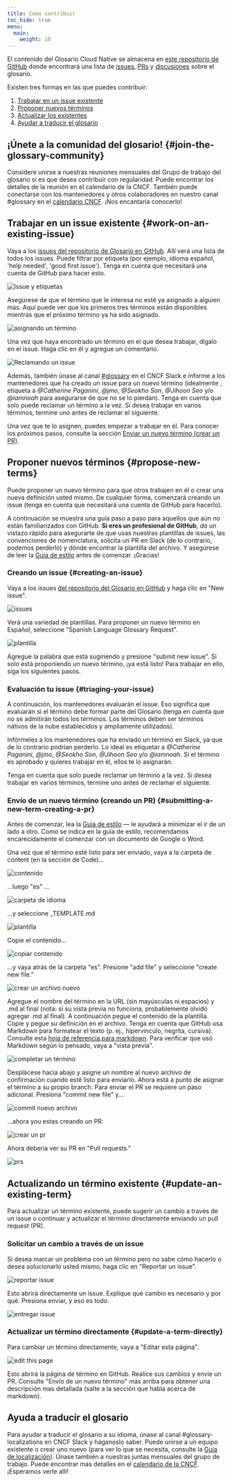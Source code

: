 ```yaml
---
title: Como contribuir
toc_hide: true
menu:
  main:
    weight: 10
---
```


El contenido del Glosario Cloud Native se almacena en [este repositorio de GitHub](https://github.com/cncf/glossary) donde encontrará una lista de [issues](https://github.com/cncf/glossary/issues), [PRs](https://github.com/cncf/glossary/pulls) y [discusiones](https://github.com/cncf/glossary/discussions) sobre el glosario.

Existen tres formas en las que puedes contribuir:

1) [Trabajar en un issue existente](#work-on-an-existing-issue)
2) [Proponer nuevos términos](#propose-new-terms)
3) [Actualizar los existentes](#update-an-existing-term)
4) [Ayudar a traducir el glosario](#help-translate-the-glossary)

## ¡Únete a la comunidad del glosario! {#join-the-glossary-community}

Considere unirse a nuestras reuniones mensuales del Grupo de trabajo del glosario si es que desea contribuir con regularidad. Puede encontrar los detalles de la reunión en el calendario de la CNCF. También puede conectarse con los mantenedores y otros colaboradores en nuestro canal #glossary en el [calendario CNCF](https://www.cncf.io/calendar/). ¡Nos encantaría conocerlo!

## Trabajar en un issue existente {#work-on-an-existing-issue}

Vaya a los [issues del repositorio de Glosario en GitHub](https://github.com/cncf/glossary/issues). Allí verá una lista de todos los issues. Puede filtrar por etiqueta (por ejemplo, idioma español, 'help needed', 'good first issue'). Tenga en cuenta que necesitará una cuenta de GitHub para hacer esto.

![Issue y etiquetas](/images/how-to/issue-and-labels.png)

Asegúrese de que el término que le interesa no esté ya asignado a alguien mas. Aquí puede ver que los primeros tres términos están disponibles mientras que el próximo término ya ha sido asignado.

![asignando un término](/images/how-to/howto-04.png)

Una vez que haya encontrado un término en el que desea trabajar, dígalo en el issue. Haga clic en él y agregue un comentario.

![Reclamando un issue](/images/how-to/claiming-an-issue.png)

Además, también únase al canal [#glossary](https://cloud-native.slack.com/archives/C02TX20MQBB) en el CNCF Slack e informe a los mantenedores que ha creado un issue para un nuevo término (idealmente , etiqueta a _@Catherine Paganini_, _@jmo_, _@Seokho Son_, _@Jihoon Seo_ y/o _@iamnoah_ para asegurarse de que no se lo pierdan). Tenga en cuenta que solo puede reclamar un término a la vez. Si desea trabajar en varios términos, termine uno antes de reclamar el siguiente.

Una vez que te lo asignen, puedes empezar a trabajar en él. Para conocer los próximos pasos, consulte la sección [Enviar un nuevo término (crear un PR)](#submitting-a-new-term-creating-a-pr).

## Proponer nuevos términos {#propose-new-terms}

Puede proponer un nuevo término para que otros trabajen en él o crear una nueva definición usted mismo. De cualquier forma, comenzará creando un issue (tenga en cuenta que necesitará una cuenta de GitHub para hacerlo).

A continuación se muestra una guía paso a paso para aquellos que aún no están familiarizados con GitHub. **Si eres un profesional de GitHub**, *da* un vistazo rápido para asegurarte de que usas nuestras plantillas de issues, las convenciones de nomenclatura, solicita un PR en Slack (de lo contrario, podemos perderlo) y dónde encontrar la plantilla del archivo. Y asegúrese de leer la [Guía de estilo](/style-guide/) antes de comenzar. ¡Gracias!

### Creando un issue {#creating-an-issue}

Vaya a los issues [del repositorio del Glosario en GitHub](https://github.com/cncf/glossary/issues) y haga clic en "New issue".

![issues](/images/how-to/howto-01.png)

Verá una variedad de plantillas. Para proponer un nuevo término en Español, seleccione "Spanish Language Glossary Request".

![plantilla](/images/how-to/english-issue-template.jpg)

Agregue la palabra que está sugiriendo y presione "submit new issue". Si solo está proponiendo un nuevo término, ¡ya está listo! Para trabajar en ello, siga los siguientes pasos.

### Evaluación tu issue {#triaging-your-issue}

A continuación, los mantenedores evaluarán el issue. Eso significa que evaluarán si el término debe formar parte del Glosario (tenga en cuenta que no se admitirán todos los términos. Los términos deben ser términos nativos de la nube establecidos y ampliamente utilizados).

Infórmeles a los mantenedores que ha enviado un término en Slack, ya que de lo contrario podrían perderlo. Lo ideal es etiquetar a _@Catherine Paganini_, _@jmo_, _@Seokho Son_, _@Jihoon Seo_ y/o _@iamnoah_. Si el término es aprobado y quieres trabajar en él, ellos te lo asignarán.

Tenga en cuenta que solo puede reclamar un término a la vez. Si desea trabajar en varios términos, termine uno antes de reclamar el siguiente.

### Envío de un nuevo término (creando un PR) {#submitting-a-new-term-creating-a-pr}

Antes de comenzar, lea la [Guía de estilo](/style-guide/) — le ayudará a minimizar el ir de un lado a otro. Como se indica en la guía de estilo, recomendamos encarecidamente el comenzar con un documento de Google o Word.

Una vez que el término esté listo para ser enviado, vaya a la carpeta de content (en la sección de Code)…

![contenido](/images/how-to/howto-05.png)

…luego "es" …

![carpeta de idioma](/images/how-to/howto-06.png)

…y seleccione _TEMPLATE.md

![plantilla](/images/how-to/howto-07.png)

Copie el contenido…

![copiar contenido](/images/how-to/howto-08.png)

…y vaya atrás de la carpeta "es". Presione "add file" y seleccione "create new file."

![crear un archivo nuevo](/images/how-to/howto-09.png)

Agregue el nombre del término en la URL (sin mayúsculas ni espacios) y .md al final (nota: si su vista previa no funciona, probablemente olvidó agregar .md al final). A continuación pegue el contenido de la plantilla. Copie y pegue su definición en el archivo. Tenga en cuenta que GitHub usa Markdown para formatear el texto (p. ej., hipervínculo, negrita, cursiva). Consulte esta [hoja de referencia para markdown](https://www.markdownguide.org/cheat-sheet/). Para verificar que usó Markdown según lo pensado, vaya a "vista previa".

![completar un término](/images/how-to/howto-10.png)

Desplácese hacia abajo y asigne un nombre al nuevo archivo de confirmación cuando esté listo para enviarlo. Ahora está a punto de asignar el término a su propio branch. Para enviar el PR se requiere un paso adicional. Presiona "commit new file" y...

![commit nuevo archivo](/images/how-to/howto-11.png)

…ahora you estas creando un PR:

![crear un pr](/images/how-to/howto-12.png)

Ahora debería ver su PR en "Pull requests."

![prs](/images/how-to/howto-13.png)

## Actualizando un término existente {#update-an-existing-term}

Para actualizar un término existente, puede sugerir un cambio a través de un issue o continuar y actualizar el término directamente enviando un pull request (PR).

### Solicitar un cambio a través de un issue

Si desea marcar un problema con un término pero no sabe cómo hacerlo o desea solucionarlo usted mismo, haga clic en "Reportar un issue".

![reportar issue](/images/how-to/howto-14.png)

Esto abrirá directamente un issue. Explique qué cambio es necesario y por qué. Presiona enviar, y eso es todo.

![entregar issue](/images/how-to/howto-15.png)

### Actualizar un término directamente {#update-a-term-directly}

Para cambiar un término directamente, vaya a "Editar esta página".

![edit this page](/images/how-to/howto-16.png)

Esto abrirá la página de término en GitHub. Realice sus cambios y envíe un PR. Consulte "Envío de un nuevo término" más arriba para obtener una descripción mas detallada (salte a la sección que habla acerca de markdown).

## Ayuda a traducir el glosario

Para ayudar a traducir el glosario a su idioma, únase al canal #glossary-localizations en CNCF Slack y háganoslo saber. Puede unirse a un equipo existente o crear uno nuevo (para ver lo que se necesita, consulte la [Guía de localización](https://github.com/cncf/glossary/blob/main/LOCALIZATION.md)). Únase también a nuestras juntas mensuales del grupo de trabajo. Puede encontrar mas detalles en el [calendario de la CNCF](https://www.cncf.io/calendar/). ¡Esperamos verte allí!
